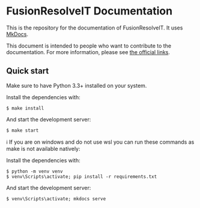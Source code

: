 # FusionResolveIT Documentation

This is the repository for the documentation of FusionResolveIT. It uses [MkDocs](https://www.mkdocs.org/).

This document is intended to people who want to contribute to the
documentation. For more information, please see [the official links](#official-links).

## Quick start

Make sure to have Python 3.3+ installed on your system.

Install the dependencies with:

```console
$ make install
```

And start the development server:

```console
$ make start
```

ℹ️ If you are on windows and do not use wsl you can run these commands as make is not available natively:

Install the dependencies with:

```console
$ python -m venv venv
$ venv\Scripts\activate; pip install -r requirements.txt
```

And start the development server:

```console
$ venv\Scripts\activate; mkdocs serve
```